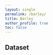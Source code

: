 ```yaml
---
layout: single
permalink: /barley/
title: Barley
author_profile: true
toc: false
---
```


## Dataset

